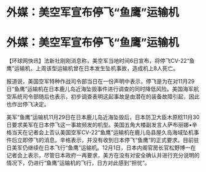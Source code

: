 # 外媒：美空军宣布停飞“鱼鹰”运输机

# 外媒：美空军宣布停飞“鱼鹰”运输机

【环球网快讯】法新社刚刚消息称，美空军当地时间6日宣布，将停飞CV-22“鱼鹰”运输机，上周该型运输机曾在日本发生坠机事故，造成机上8人死亡。

报道说，美国空军特种作战司令部当日在一份声明中表示，停飞是为在对11月29日“鱼鹰”运输机在日本鹿儿岛近海坠毁事件进行调查的同时降低风险。美国海军航空系统司令部随后也表示，初步调查表明这起事故是由潜在的装备故障引起，因此也作出停飞决定。

美军“鱼鹰”运输机11月29日在日本鹿儿岛近海坠毁后，日本防卫大臣木原稔11月30日要求美军在日本停飞这一事故频发的机型。美国五角大楼副发言人萨布丽娜•辛格当天在记者会上否认美国空军CV-22“鱼鹰”运输机在鹿儿岛县屋久岛海域坠机事件后立即停飞的消息。辛格表示，并没有收到日本停飞“鱼鹰”的正式要求。目前驻日美军仍继续在日本飞行“鱼鹰”运输机。12月1日，日本内阁官房长官松野博一在记者会上表示，尽管日本政府一再要求，美方在没有对安全确认并进行充分说明的情况下，仍进行“鱼鹰”运输机的飞行，日方对此感到“担忧”。


